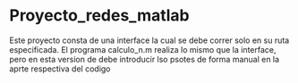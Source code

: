 # Proyecto_redes_matlab
Este proyecto consta de una interface la cual se debe correr solo en su ruta especificada.
El programa calculo_n.m realiza lo mismo que la interface, pero en esta version de debe introducir lso psotes de forma manual en la aprte respectiva del codigo

